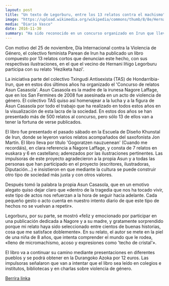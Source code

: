 ```yaml
---
layout: post
title: "Un texto de Legorburu, entre los 13 relatos contra el machismo"
image: "https://upload.wikimedia.org/wikipedia/commons/thumb/8/8e/Hernani_Gudarien_Plaza_2007-05-27.JPG/800px-Hernani_Gudarien_Plaza_2007-05-27.JPG"
media: "Diario Vasco"
date: 2016-11-30
summary: "Ha sido reconocido en un concurso organizado en Irun que lleva el nombre Asun Casasola, madre de Nagore Laffage"
---
```


Con motivo del 25 de noviembre, Día Internacional contra la Violencia de Género, el colectivo feminista Parean de Irun ha publicado un libro compuesto por 13 relatos cortos que denuncian este hecho, con sus respectivas ilustraciones, en el que el vecino de Hernani Iñigo Legorburu participa con su relato 'Heziketa hazi'.

La iniciativa parte del colectivo Txingudi Antisexista (TAS) de Hondarribia-Irun, que en estos dos últimos años ha organizado el 'Concurso de relatos Asun Casasola'. Asun Casasola es la madre de la irunesa Nagore Laffage, que en los San Fermines de 2008 fue asesinada en un acto de violencia de género. El colectivo TAS quiso así homenajear a la lucha y a la figura de Asun Casasola por todo el trabajo que ha realizado en todos estos años en la visualización de esta lacra de la sociedad. En estos dos años se han presentado más de 500 relatos al concurso, pero sólo 13 de ellos van a tener la fortuna de verse publicados.

El libro fue presentado el pasado sábado en la Escuela de Diseño Khunstal de Irun, donde se leyeron varios relatos acompañados del saxofonista Jon Martín. El libro lleva por título 'Gogoratzen nauzuenean' (Cuando me recordáis), en clara referencia a Nagore Laffage, y consta de 7 relatos en euskara y 6 en castellano; aderezados por las ilustraciones pertinentes. Las impulsoras de este proyecto agradecieron a la propia Asun y a todas las personas que han participado en el proyecto (escritores, ilustradoras, Diputación...) e insistieron en que mediante la cultura se puede construir otro tipo de sociedad más justa y con otros valores.


Después tomó la palabra la propia Asun Casasola, que en un emotivo alegato quiso dejar claro que «dentro de la tragedia que nos ha tocado vivir, este tipo de actos nos refuerzan a la hora de seguir hacia adelante. Cada pequeño gesto o acto cuenta en nuestro intento diario de que este tipo de hechos no se vuelvan a repetir».

Legorburu, por su parte, se mostró «feliz y emocionado por participar en una publicación dedicada a Nagore y a su madre, y gratamente sorprendido porque mi relato haya sido seleccionado entre cientos de buenas historias, cosa que me satisface doblemente». En su relato, el autor se mete en la piel de una niña de 8 años, que intenta comprender el mundo que le rodea, «lleno de micromachismo, acoso y expresiones como 'techo de cristal'».

El libro va a continuar su camino mediante presentaciones en diferentes pueblos y se podrá obtener en la Durangoko Azoka por 12 euros. Las impulsoras señalaron que van a intentar que el libro sea leído en colegios e institutos, bibliotecas y en charlas sobre violencia de género.

[Berrira linka](http://www.diariovasco.com/buruntzaldea/hernani/201611/25/texto-legorburu-entre-relatos-20161125002208-v.html)
